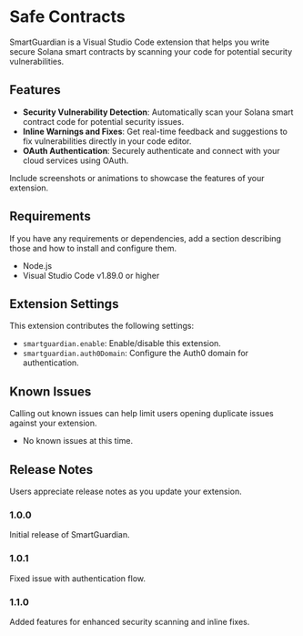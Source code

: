 
# Safe Contracts

SmartGuardian is a Visual Studio Code extension that helps you write secure Solana smart contracts by scanning your code for potential security vulnerabilities.

## Features

- **Security Vulnerability Detection**: Automatically scan your Solana smart contract code for potential security issues.
- **Inline Warnings and Fixes**: Get real-time feedback and suggestions to fix vulnerabilities directly in your code editor.
- **OAuth Authentication**: Securely authenticate and connect with your cloud services using OAuth.

Include screenshots or animations to showcase the features of your extension.

## Requirements

If you have any requirements or dependencies, add a section describing those and how to install and configure them.

- Node.js
- Visual Studio Code v1.89.0 or higher

## Extension Settings

This extension contributes the following settings:

* `smartguardian.enable`: Enable/disable this extension.
* `smartguardian.auth0Domain`: Configure the Auth0 domain for authentication.

## Known Issues

Calling out known issues can help limit users opening duplicate issues against your extension.

- No known issues at this time.

## Release Notes

Users appreciate release notes as you update your extension.

### 1.0.0

Initial release of SmartGuardian.

### 1.0.1

Fixed issue with authentication flow.

### 1.1.0

Added features for enhanced security scanning and inline fixes.
